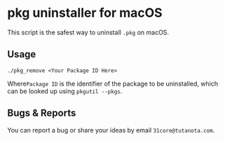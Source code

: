 # pkg uninstaller for macOS
This script is the safest way to uninstall `.pkg` on macOS.

## Usage
```shell
./pkg_remove <Your Package ID Here>
```

Where`Package ID` is the identifier of the package to be uninstalled, which can be looked up using `pkgutil --pkgs`.

## Bugs & Reports
You can report a bug or share your ideas by email `31core@tutanota.com`.

